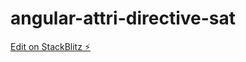 # angular-attri-directive-sat

[Edit on StackBlitz ⚡️](https://stackblitz.com/edit/angular-attri-directive-sat)